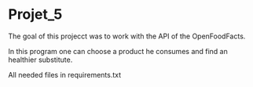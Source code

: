 # Projet_5

The goal of this projecct was to work with the API of the OpenFoodFacts.

In this program one can choose a product he consumes and find an healthier substitute.

All needed files in requirements.txt

